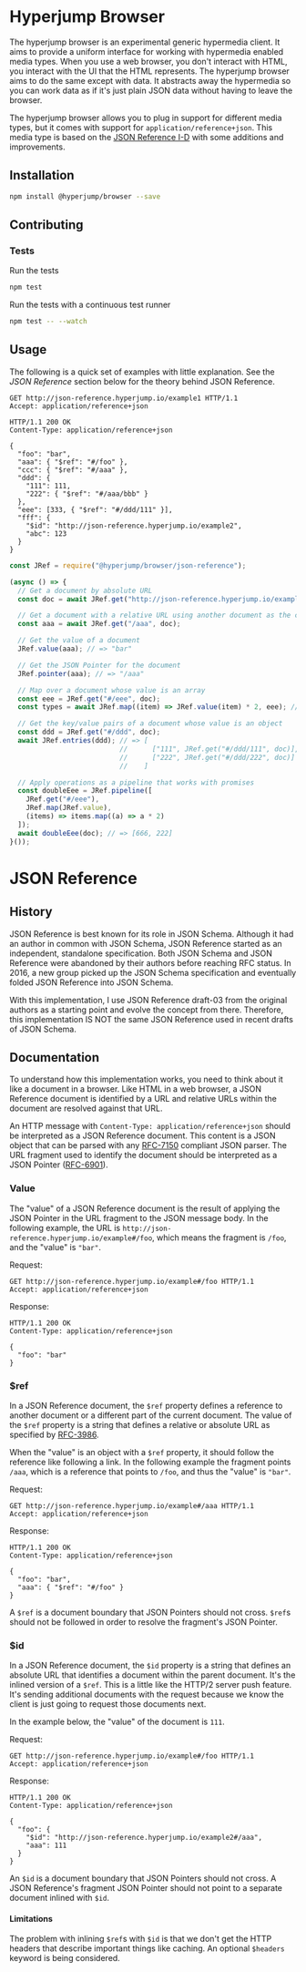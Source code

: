 Hyperjump Browser
=================

The hyperjump browser is an experimental generic hypermedia client. It aims to
provide a uniform interface for working with hypermedia enabled media types.
When you use a web browser, you don't interact with HTML, you interact with the
UI that the HTML represents. The hyperjump browser aims to do the same except
with data. It abstracts away the hypermedia so you can work data as if it's just
plain JSON data without having to leave the browser.

The hyperjump browser allows you to plug in support for different media types,
but it comes with support for `application/reference+json`. This media type is
based on the [JSON Reference I-D](https://tools.ietf.org/html/draft-pbryan-zyp-json-ref-03)
with some additions and improvements.

Installation
------------

```bash
npm install @hyperjump/browser --save
```

Contributing
------------

### Tests

Run the tests

```bash
npm test
```

Run the tests with a continuous test runner

```bash
npm test -- --watch
```

Usage
-----

The following is a quick set of examples with little explanation. See the *JSON
Reference* section below for the theory behind JSON Reference.

```http
GET http://json-reference.hyperjump.io/example1 HTTP/1.1
Accept: application/reference+json
```

```http
HTTP/1.1 200 OK
Content-Type: application/reference+json

{
  "foo": "bar",
  "aaa": { "$ref": "#/foo" },
  "ccc": { "$ref": "#/aaa" },
  "ddd": {
    "111": 111,
    "222": { "$ref": "#/aaa/bbb" }
  },
  "eee": [333, { "$ref": "#/ddd/111" }],
  "fff": {
    "$id": "http://json-reference.hyperjump.io/example2",
    "abc": 123
  }
}
```

```javascript
const JRef = require("@hyperjump/browser/json-reference");

(async () => {
  // Get a document by absolute URL
  const doc = await JRef.get("http://json-reference.hyperjump.io/example1", JRef.nil);

  // Get a document with a relative URL using another document as the context
  const aaa = await JRef.get("/aaa", doc);

  // Get the value of a document
  JRef.value(aaa); // => "bar"

  // Get the JSON Pointer for the document
  JRef.pointer(aaa); // => "/aaa"

  // Map over a document whose value is an array
  const eee = JRef.get("#/eee", doc);
  const types = await JRef.map((item) => JRef.value(item) * 2, eee); // => [666, 222];

  // Get the key/value pairs of a document whose value is an object
  const ddd = JRef.get("#/ddd", doc);
  await JRef.entries(ddd); // => [
                           //      ["111", JRef.get("#/ddd/111", doc)],
                           //      ["222", JRef.get("#/ddd/222", doc)]
                           //    ]

  // Apply operations as a pipeline that works with promises
  const doubleEee = JRef.pipeline([
    JRef.get("#/eee"),
    JRef.map(JRef.value),
    (items) => items.map((a) => a * 2)
  ]);
  await doubleEee(doc); // => [666, 222]
}());
```

JSON Reference
==============

History
-------

JSON Reference is best known for its role in JSON Schema. Although it had an
author in common with JSON Schema, JSON Reference started as an independent,
standalone specification. Both JSON Schema and JSON Reference were abandoned by
their authors before reaching RFC status. In 2016, a new group picked up the
JSON Schema specification and eventually folded JSON Reference into JSON Schema.

With this implementation, I use JSON Reference draft-03 from the original
authors as a starting point and evolve the concept from there. Therefore, this
implementation IS NOT the same JSON Reference used in recent drafts of JSON
Schema.

Documentation
-------------

To understand how this implementation works, you need to think about it like a
document in a browser. Like HTML in a web browser, a JSON Reference document is
identified by a URL and relative URLs within the document are resolved against
that URL.

An HTTP message with `Content-Type: application/reference+json` should be
interpreted as a JSON Reference document. This content is a JSON object that can
be parsed with any [RFC-7150](https://tools.ietf.org/html/rfc7159) compliant
JSON parser. The URL fragment used to identify the document should be
interpreted as a JSON Pointer ([RFC-6901](https://tools.ietf.org/html/rfc6901)).

### Value

The "value" of a JSON Reference document is the result of applying the JSON
Pointer in the URL fragment to the JSON message body. In the following example,
the URL is `http://json-reference.hyperjump.io/example#/foo`, which means the
fragment is `/foo`, and the "value" is `"bar"`.

Request:
```http
GET http://json-reference.hyperjump.io/example#/foo HTTP/1.1
Accept: application/reference+json
```

Response:
```http
HTTP/1.1 200 OK
Content-Type: application/reference+json

{
  "foo": "bar"
}
```

### $ref

In a JSON Reference document, the `$ref` property defines a reference to another
document or a different part of the current document. The value of the `$ref`
property is a string that defines a relative or absolute URL as specified by
[RFC-3986](https://tools.ietf.org/html/rfc3986).

When the "value" is an object with a `$ref` property, it should follow the
reference like following a link. In the following example the fragment points
`/aaa`, which is a reference that points to `/foo`, and thus the "value" is
`"bar"`.

Request:
```http
GET http://json-reference.hyperjump.io/example#/aaa HTTP/1.1
Accept: application/reference+json
```

Response:
```http
HTTP/1.1 200 OK
Content-Type: application/reference+json

{
  "foo": "bar",
  "aaa": { "$ref": "#/foo" }
}
```

A `$ref` is a document boundary that JSON Pointers should not cross. `$ref`s
should not be followed in order to resolve the fragment's JSON Pointer.

### $id

In a JSON Reference document, the `$id` property is a string that defines an
absolute URL that identifies a document within the parent document. It's the
inlined version of a `$ref`. This is a little like the HTTP/2 server push
feature. It's sending additional documents with the request because we know the
client is just going to request those documents next.

In the example below, the "value" of the document is `111`.

Request:
```http
GET http://json-reference.hyperjump.io/example#/foo HTTP/1.1
Accept: application/reference+json
```

Response:
```http
HTTP/1.1 200 OK
Content-Type: application/reference+json

{
  "foo": {
    "$id": "http://json-reference.hyperjump.io/example2#/aaa",
    "aaa": 111
  }
}
```

An `$id` is a document boundary that JSON Pointers should not cross. A JSON
Reference's fragment JSON Pointer should not point to a separate document
inlined with `$id`.

#### Limitations

The problem with inlining `$ref`s with `$id` is that we don't get the HTTP
headers that describe important things like caching. An optional `$headers`
keyword is being considered.
